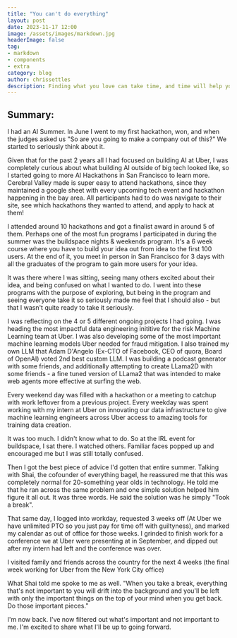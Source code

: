 ```yaml
---
title: "You can't do everything"
layout: post
date: 2023-11-17 12:00
image: /assets/images/markdown.jpg
headerImage: false
tag:
- markdown
- components
- extra
category: blog
author: chrissettles
description: Finding what you love can take time, and time will help you invest in your passion further.
---
```


## Summary:

I had an AI Summer. In June I went to my first hackathon, won, and when the judges asked us "So are you going to make a company out of this?" We started to seriously think about it. 

Given that for the past 2 years all I had focused on building AI at Uber, I was completely curious about what building AI outside of big tech looked like, so I started going to more AI Hackathons in San Francisco to learn more. Cerebral Valley made is super easy to attend hackathons, since they maintained a google sheet with every upcoming tech event and hackathon happening in the bay area. All participants had to do was navigate to their site, see which hackathons they wanted to attend, and apply to hack at them! 

I attended around 10 hackathons and got a finalist award in around 5 of them. 
Perhaps one of the most fun programs I participated in during the summer was the buildspace nights & weekends program. It's a 6 week course where you have to build your idea out from idea to the first 100 users. At the end of it, you meet in person in San Francisco for 3 days with all the graduates of the program to gain more users for your idea. 

It was there where I was sitting, seeing many others excited about their idea, and being confused on what I wanted to do. I went into these programs with the purpose of exploring, but being in the program and seeing everyone take it so seriously made me feel that I should also - but that I wasn't quite ready to take it seriously. 

I was reflecting on the 4 or 5 different ongoing projects I had going. I was heading the most impactful data engineering inititive for the risk Machine Learning team at Uber. I was also developing some of the most important machine learning models Uber needed for fraud mitigation. I also trained my own LLM that Adam D'Angelo (Ex-CTO of Facebook, CEO of quora, Board of OpenAI) voted 2nd best custom LLM. I was building a podcast generator with some friends, and additionally attempting to create LLama2D with some friends - a fine tuned version of LLama2 that was intended to make web agents more effective at surfing the web. 

Every weekend day was filled with a hackathon or a meeting to catchup with work leftover from a previous project. Every weekday was spent working with my intern at Uber on innovating our data infrastructure to give machine learning engineers across Uber access to amazing tools for training data creation. 

It was too much. I didn't know what to do. So at the IRL event for buildspace, I sat there. I watched others. Familiar faces popped up and encouraged me but I was still totally confused. 

Then I got the best piece of advice I'd gotten that entire summer. Talking with Shai, the cofounder of everything bagel, he reassured me that this was completely normal for 20-something year olds in technology. He told me that he ran across the same problem and one simple solution helped him figure it all out. It was three words. He said the solution was he simply "Took a break". 

That same day, I logged into workday, requested 3 weeks off (At Uber we have unlimited PTO so you just pay for time off with guiltyness), and marked my calendar as out of office for those weeks. I grinded to finish work for a conference we at Uber were presenting at in September, and dipped out after my intern had left and the conference was over. 

I visited family and friends across the country for the next 4 weeks (the final week working for Uber from the New York City office)

What Shai told me spoke to me as well. "When you take a break, everything that's not important to you will drift into the background and you'll be left with only the important things on the top of your mind when you get back. Do those important pieces." 

I'm now back. I've now filtered out what's important and not important to me. I'm excited to share what I'll be up to going forward. 

